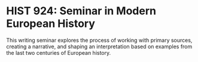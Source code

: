 # HIST 924: Seminar in Modern European History

This writing seminar explores the process of working with primary sources, creating a narrative, and shaping an interpretation based on examples from the last two centuries of European history.